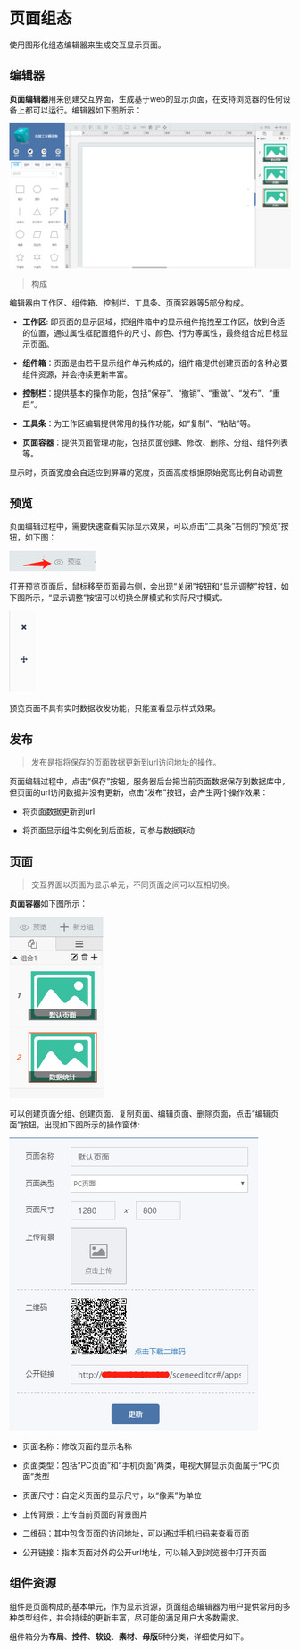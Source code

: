 
# 页面组态

使用图形化组态编辑器来生成交互显示页面。


## 编辑器

**页面编辑器**用来创建交互界面，生成基于web的显示页面，在支持浏览器的任何设备上都可以运行。编辑器如下图所示：

![编辑器](../image/e1.png)

> 构成

编辑器由工作区、组件箱、控制栏、工具条、页面容器等5部分构成。

- **工作区**: 即页面的显示区域，把组件箱中的显示组件拖拽至工作区，放到合适的位置，通过属性框配置组件的尺寸、颜色、行为等属性，最终组合成目标显示页面。

- **组件箱**：页面是由若干显示组件单元构成的，组件箱提供创建页面的各种必要组件资源，并会持续更新丰富。

- **控制栏**：提供基本的操作功能，包括“保存”、“撤销”、“重做”、“发布”、“重启”。

- **工具条**：为工作区编辑提供常用的操作功能，如“复制”、“粘贴”等。

- **页面容器**：提供页面管理功能，包括页面创建、修改、删除、分组、组件列表等。

<p class="tip">显示时，页面宽度会自适应到屏幕的宽度，页面高度根据原始宽高比例自动调整</p>

## 预览

页面编辑过程中，需要快速查看实际显示效果，可以点击“工具条”右侧的“预览”按钮，如下图：

![编辑器](../image/e2.png)

打开预览页面后，鼠标移至页面最右侧，会出现“关闭”按钮和“显示调整”按钮，如下图所示，“显示调整”按钮可以切换全屏模式和实际尺寸模式。

![编辑器](../image/e3.png)

<p class="tip">预览页面不具有实时数据收发功能，只能查看显示样式效果。</p>


## 发布

> 发布是指将保存的页面数据更新到url访问地址的操作。

页面编辑过程中，点击“保存”按钮，服务器后台把当前页面数据保存到数据库中，但页面的url访问数据并没有更新，点击“发布”按钮，会产生两个操作效果：

- 将页面数据更新到url

- 将页面显示组件实例化到后面板，可参与数据联动


## 页面

> 交互界面以页面为显示单元，不同页面之间可以互相切换。

**页面容器**如下图所示：

![编辑器](../image/e4.png)

可以创建页面分组、创建页面、复制页面、编辑页面、删除页面，点击“编辑页面”按钮，出现如下图所示的操作窗体:

![编辑器](../image/e5.png)

- 页面名称：修改页面的显示名称

- 页面类型：包括“PC页面”和“手机页面”两类，电视大屏显示页面属于“PC页面”类型

- 页面尺寸：自定义页面的显示尺寸，以“像素”为单位

- 上传背景：上传当前页面的背景图片

- 二维码：其中包含页面的访问地址，可以通过手机扫码来查看页面

- 公开链接：指本页面对外的公开url地址，可以输入到浏览器中打开页面

## 组件资源

组件是页面构成的基本单元，作为显示资源，页面组态编辑器为用户提供常用的多种类型组件，并会持续的更新丰富，尽可能的满足用户大多数需求。

组件箱分为**布局**、**控件**、**软设**、**素材**、**母版**5种分类，详细使用如下。

